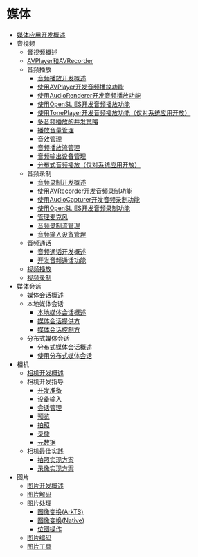 # 媒体

- [媒体应用开发概述](media-application-overview.md)
- 音视频
  - [音视频概述](av-overview.md)
  - [AVPlayer和AVRecorder](avplayer-avrecorder-overview.md)
  - 音频播放
    - [音频播放开发概述](audio-playback-overview.md)
    - [使用AVPlayer开发音频播放功能](using-avplayer-for-playback.md)
    - [使用AudioRenderer开发音频播放功能](using-audiorenderer-for-playback.md)
    - [使用OpenSL ES开发音频播放功能](using-opensl-es-for-playback.md)
    - [使用TonePlayer开发音频播放功能（仅对系统应用开放）](using-toneplayer-for-playback.md)
    - [多音频播放的并发策略](audio-playback-concurrency.md)
    - [播放音量管理](volume-management.md)
    - [音效管理](audio-effect-management.md)
    - [音频播放流管理](audio-playback-stream-management.md)
    - [音频输出设备管理](audio-output-device-management.md)
    - [分布式音频播放（仅对系统应用开放）](distributed-audio-playback.md)
  - 音频录制
    - [音频录制开发概述](audio-recording-overview.md)
    - [使用AVRecorder开发音频录制功能](using-avrecorder-for-recording.md)
    - [使用AudioCapturer开发音频录制功能](using-audiocapturer-for-recording.md)
    - [使用OpenSL ES开发音频录制功能](using-opensl-es-for-recording.md)
    - [管理麦克风](mic-management.md)
    - [音频录制流管理](audio-recording-stream-management.md)
    - [音频输入设备管理](audio-input-device-management.md)
  - 音频通话
    - [音频通话开发概述](audio-call-overview.md)
    - [开发音频通话功能](audio-call-development.md)
  - [视频播放](video-playback.md)
  - [视频录制](video-recording.md)
- 媒体会话
  - [媒体会话概述](avsession-overview.md)
  - 本地媒体会话
    - [本地媒体会话概述](local-avsession-overview.md)
    - [媒体会话提供方](using-avsession-developer.md)
    - [媒体会话控制方](using-avsession-controller.md)
  - 分布式媒体会话
    - [分布式媒体会话概述](distributed-avsession-overview.md)
    - [使用分布式媒体会话](using-distributed-avsession.md)
- 相机
  - [相机开发概述](camera-overview.md)
  - 相机开发指导
    - [开发准备](camera-preparation.md)
    - [设备输入](camera-device-input.md)
    - [会话管理](camera-session-management.md)
    - [预览](camera-preview.md)
    - [拍照](camera-shooting.md)
    - [录像](camera-recording.md)
    - [元数据](camera-metadata.md)
  - 相机最佳实践
    - [拍照实现方案](camera-shooting-case.md)
    - [录像实现方案](camera-recording-case.md)
- 图片
  - [图片开发概述](image-overview.md)
  - [图片解码](image-decoding.md)
  - 图片处理
    - [图像变换(ArkTS)](image-transformation.md)
    - [图像变换(Native)](image-transformation-native.md)
    - [位图操作](image-pixelmap-operation.md)
  - [图片编码](image-encoding.md)
  - [图片工具](image-tool.md)
